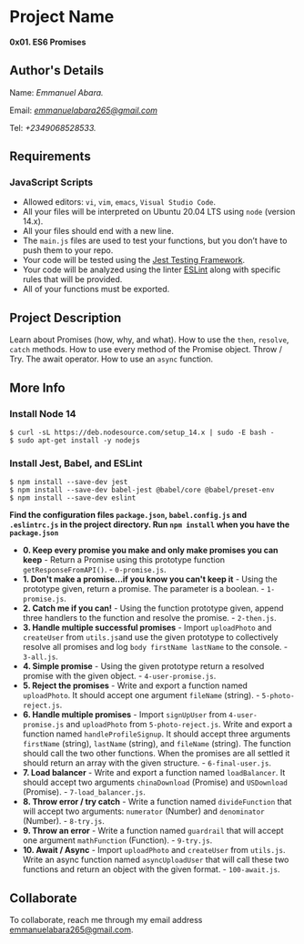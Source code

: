 # Project Name
**0x01. ES6 Promises**

## Author's Details
Name: *Emmanuel Abara.*

Email: *emmanuelabara265@gmail.com*

Tel: *+2349068528533.*

##  Requirements

### JavaScript Scripts
*   Allowed editors: `vi`, `vim`, `emacs`, `Visual Studio Code`.
*   All your files will be interpreted on Ubuntu 20.04 LTS using `node` (version 14.x).
*   All your files should end with a new line.
*   The `main.js` files are used to test your functions, but you don’t have to push them to your repo.
*   Your code will be tested using the [Jest Testing Framework](https://jestjs.io/).
*   Your code will be analyzed using the linter [ESLint](https://eslint.org/) along with specific rules that will be provided.
*   All of your functions must be exported.

## Project Description
Learn about Promises (how, why, and what).
How to use the `then`, `resolve`, `catch` methods.
How to use every method of the Promise object.
Throw / Try.
The await operator.
How to use an `async` function.

## More Info
### Install Node 14
```
$ curl -sL https://deb.nodesource.com/setup_14.x | sudo -E bash -
$ sudo apt-get install -y nodejs
```

### Install Jest, Babel, and ESLint
```
$ npm install --save-dev jest
$ npm install --save-dev babel-jest @babel/core @babel/preset-env
$ npm install --save-dev eslint
```

**Find the configuration files `package.json`, `babel.config.js` and `.eslintrc.js` in the project directory. Run `npm install` when you have the `package.json`**


* **0. Keep every promise you make and only make promises you can keep** - Return a Promise using this prototype function `getResponseFromAPI()`. - `0-promise.js`.
* **1. Don't make a promise...if you know you can't keep it** - Using the prototype given, return a promise. The parameter is a boolean. - `1-promise.js`.
* **2. Catch me if you can!** - Using the function prototype given, append three handlers to the function and resolve the promise. - `2-then.js`.
* **3. Handle multiple successful promises** - Import `uploadPhoto` and `createUser` from `utils.js`and use the given prototype to collectively resolve all promises and log `body firstName lastName` to the console. - `3-all.js`.
* **4. Simple promise** - Using the given prototype return a resolved promise with the given object. - `4-user-promise.js`.
* **5. Reject the promises** - Write and export a function named `uploadPhoto`. It should accept one argument `fileName` (string). - `5-photo-reject.js`.
* **6. Handle multiple promises** - Import `signUpUser` from `4-user-promise.js` and `uploadPhoto` from `5-photo-reject.js`. Write and export a function named `handleProfileSignup`. It should accept three arguments `firstName` (string), `lastName` (string), and `fileName` (string). The function should call the two other functions. When the promises are all settled it should return an array with the given structure. - `6-final-user.js`.
* **7. Load balancer** - Write and export a function named `loadBalancer`. It should accept two arguments `chinaDownload` (Promise) and `USDownload` (Promise). - `7-load_balancer.js`.
* **8. Throw error / try catch** - Write a function named `divideFunction` that will accept two arguments: `numerator` (Number) and `denominator` (Number). - `8-try.js`.
* **9. Throw an error** - Write a function named `guardrail` that will accept one argument `mathFunction` (Function). - `9-try.js`.
* **10. Await / Async** - Import `uploadPhoto` and `createUser` from `utils.js`. Write an async function named `asyncUploadUser` that will call these two functions and return an object with the given format. - `100-await.js`.


## Collaborate

To collaborate, reach me through my email address emmanuelabara265@gmail.com.

